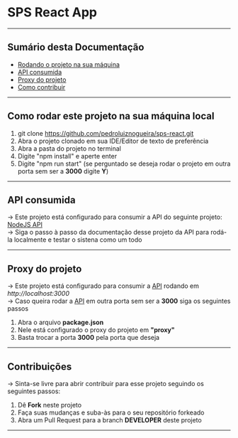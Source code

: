 # SPS React App

<hr>
<h2>Sumário desta Documentação</h2>
<ul>
  <li><a href="#rodando">Rodando o projeto na sua máquina</a></li>
  <li><a href="#cons">API consumida</a></li>
  <li><a href="#proxy">Proxy do projeto</a></li>
  <li><a href="#contr">Como contribuir</a></li>
</ul>
<hr>

<div id="rodando"><div>
   
## Como rodar este projeto na sua máquina local

1. git clone https://github.com/pedroluiznogueira/sps-react.git
2. Abra o projeto clonado em sua IDE/Editor de texto de preferência
3. Abra a pasta do projeto no terminal
4. Digite "npm install" e aperte enter
5. Digite "npm run start" (se perguntado se deseja rodar o projeto em outra porta sem ser a <b>3000</b> digite <b>Y</b>)
<hr>

<div id="cons"><div>
   
##  API consumida

-> Este projeto está configurado para consumir a API do seguinte projeto:
   <a href="https://github.com/pedroluiznogueira/sps-node">NodeJS API</a><br>
-> Siga o passo à passo da documentação desse projeto da API para rodá-la localmente e testar o sistena como um todo
<hr>
   
<div id="proxy"><div>
   
## Proxy do projeto

-> Este projeto está configurado para consumir a <a href="https://github.com/pedroluiznogueira/sps-node">API</a> rodando em <i>http://localhost:3000</i><br>
-> Caso queira rodar a <a href="https://github.com/pedroluiznogueira/sps-node">API</a> em outra porta sem ser a <b>3000</b> siga os seguintes passos

1. Abra o arquivo <b>package.json</b>
2. Nele está configurado o proxy do projeto em <b>"proxy"</b>
3. Basta trocar a porta <b>3000</b> pela porta que deseja
<hr>
   
<div id="contr"><div>
   
## Contribuições

-> Sinta-se livre para abrir contribuir para esse projeto seguindo os seguintes passos:

1. Dê <b>Fork</b> neste projeto
2. Faça suas mudanças e suba-às para o seu repositório forkeado
3. Abra um Pull Request para a branch <b>DEVELOPER</b> deste projeto

<hr>
